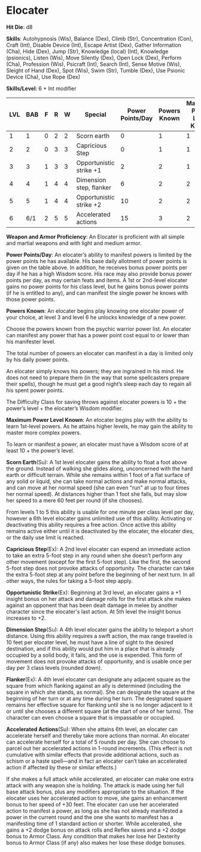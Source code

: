 # Elocater

**Hit Die**: d8

**Skills**: Autohypnosis (Wis), Balance (Dex), Climb (Str), Concentration (Con), Craft (Int), Disable Device (Int), Escape Artist (Dex), Gather Information (Cha), Hide (Dex), Jump (Str), Knowledge (local) (Int), Knowledge (psionics), Listen (Wis), Move Silently (Dex), Open Lock (Dex), Perform (Cha), Profession (Wis), Psicraft (Int), Search (Int), Sense Motive (Wis), Sleight of Hand (Dex), Spot (Wis), Swim (Str), Tumble (Dex), Use Psionic Device (Cha), Use Rope (Dex)

**Skills/Level**: 6 + Int modifier

LVL | BAB | F | R | W | Special | Power Points/Day | Powers Known | Maximum Power Level Known
--- | --- | - | - | - | ------- | ---------------- | ------------ | -------------------------
1   | 1   | 0 | 2 | 2 | Scorn earth | 0            | 1			  | 1
2   | 2   | 0 | 3 | 3 | Capricious Step | 0        | 1			  | 1
3   | 3   | 1 | 3 | 3 | Opportunistic strike +1 | 2| 2			  | 1
4   | 4   | 1 | 4 | 4 | Dimension step, flanker | 6| 2			  | 2
5   | 5   | 1 | 4 | 4 | Opportunistic strike +2 |10| 2			  | 2
6   | 6/1 | 2 | 5 | 5 | Accelerated actions     |15| 3			  | 2

**Weapon and Armor Proficiency**: An Elocater is proficient with all simple and martial weapons and with light and medium armor.

**Power Points/Day**: An elocater’s ability to manifest powers is limited by the power points he has available. His base daily allotment of power points is given on the table above. In addition, he receives bonus power points per day if he has a high Wisdom score. His race may also provide bonus power points per day, as may certain feats and items. A 1st or 2nd-level elocater gains no power points for his class level, but he gains bonus power points (if he is entitled to any), and can manifest the single power he knows with those power points.

**Powers Known**: An elocater begins play knowing one elocater power of your choice, at level 3 and level 6 he unlocks knowledge of a new power.

Choose the powers known from the psychic warrior power list. An elocater can manifest any power that has a power point cost equal to or lower than his manifester level.

The total number of powers an elocater can manifest in a day is limited only by his daily power points.

An elocater simply knows his powers; they are ingrained in his mind. He does not need to prepare them (in the way that some spellcasters prepare their spells), though he must get a good night’s sleep each day to regain all his spent power points.

The Difficulty Class for saving throws against elocater powers is 10 + the power’s level + the elocater’s Wisdom modifier.

**Maximum Power Level Known**: An elocater begins play with the ability to learn 1st-level powers. As he attains higher levels, he may gain the ability to master more complex powers.

To learn or manifest a power, an elocater must have a Wisdom score of at least 10 + the power’s level.

**Scorn Earth**(Su): A 1st level elocater gains the ability to float a foot above the ground. Instead of walking she glides along, unconcerned with the hard earth or difficult terrain. While she remains within 1 foot of a flat surface of any solid or liquid, she can take normal actions and make normal attacks, and can move at her normal speed (she can even "run" at up to four times her normal speed). At distances higher than 1 foot she falls, but may slow her speed to a mere 60 feet per round (if she chooses). 

From levels 1 to 5 this ability is usable for one minute per class level per day, however a 6th level elocater gains unlimited use of this ability. Activating or deactivating this ability requires a free action. Once active this ability remains active either until it is deactivated by the elocater, the elocater dies, or the daily use limit is reached.

**Capricious Step**(Ex): A 2nd level elocater can expend an immediate action to take an extra 5-foot step in any round when she doesn’t perform any other movement (except for the first 5-foot step). Like the first, the second 5-foot step does not provoke attacks of opportunity. The character can take the extra 5-foot step at any point before the beginning of her next turn. In all other ways, the rules for taking a 5-foot step apply.

**Opportunistic Strike**(Ex): Beginning at 3rd level, an elocater gains a +1 insight bonus on her attack and damage rolls for the first attack she makes against an opponent that has been dealt damage in melee by another character since the elocater's last action. At 5th level the insight bonus increases to +2.

**Dimension Step**(Su): A 4th level elocater gains the ability to teleport a short distance. Using this ability requires a swift action, the max range traveled is 10 feet per elocater level, he must have a line of sight to the desired destination, and if this ability would put him in a place that is already occupied by a solid body, it fails, and the use is expended. This form of movement does not provoke attacks of opportunity, and is usable once per day per 3 class levels (rounded down).

**Flanker**(Ex): A 4th level elocater can designate any adjacent square as the square from which flanking against an ally is determined (including the square in which she stands, as normal). She can designate the square at the beginning of her turn or at any time during her turn. The designated square remains her effective square for flanking until she is no longer adjacent to it or until she chooses a different square (at the start of one of her turns). The character can even choose a square that is impassable or occupied.

**Accelerated Actions**(Su): When she attains 6th level, an elocater can accelerate herself and thereby take more actions than normal. An elocater can accelerate herself for a total of 5 rounds per day. She can choose to parcel out her accelerated actions in 1-round increments. (This effect is not cumulative with similar effects that provide additional actions, such as schism or a haste spell—and in fact an elocater can’t take an accelerated action if affected by these or similar effects.)

If she makes a full attack while accelerated, an elocater can make one extra attack with any weapon she is holding. The attack is made using her full base attack bonus, plus any modifiers appropriate to the situation. If the elocater uses her accelerated action to move, she gains an enhancement bonus to her speed of +30 feet. The elocater can use her accelerated action to manifest a power, as long as she has not already manifested a power in the current round and the one she wants to manifest has a manifesting time of 1 standard action or shorter. While accelerated, she gains a +2 dodge bonus on attack rolls and Reflex saves and a +2 dodge bonus to Armor Class. Any condition that makes her lose her Dexterity bonus to Armor Class (if any) also makes her lose these dodge bonuses.